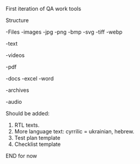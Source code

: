First iteration of QA work tools

Structure

-Files
 -images
  -jpg
  -png
  -bmp
  -svg
  -tiff
  -webp

 -text

 -videos

 -pdf
 
 -docs
  -excel
  -word

 -archives

 -audio
 
Should be added: 
1. RTL texts. 
2. More language text: cyrrilic = ukrainian, hebrew.
3. Test plan template
4. Checklist template

END for now
